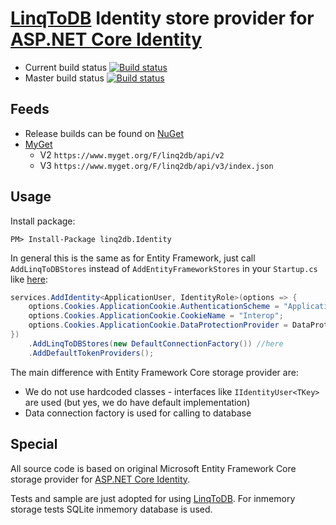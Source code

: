 [LinqToDB](https://github.com/linq2db/linq2db) Identity store provider for [ASP.NET Core Identity](https://github.com/aspnet/Identity)
===

* Current build status [![Build status](https://ci.appveyor.com/api/projects/status/2d8k9n1x5ggsuv3f?svg=true)](https://ci.appveyor.com/project/igor-tkachev/linqtodb-identity)
* Master build status [![Build status](https://ci.appveyor.com/api/projects/status/2d8k9n1x5ggsuv3f/branch/master?svg=true)](https://ci.appveyor.com/project/igor-tkachev/linqtodb-identity/branch/master)


## Feeds
* Release builds can be found on [NuGet](https://www.nuget.org/packages?q=linq2db)
* [MyGet](https://www.myget.org/gallery/linq2db)
  * V2 `https://www.myget.org/F/linq2db/api/v2`
  * V3 `https://www.myget.org/F/linq2db/api/v3/index.json`

## Usage
Install package:

`PM> Install-Package linq2db.Identity`

In general this is the same as for Entity Framework, just call `AddLinqToDBStores` instead of `AddEntityFrameworkStores` in your `Startup.cs` like [here](https://github.com/linq2db/LinqToDB.Identity/blob/master/samples/IdentitySample.Mvc/Startup.cs#L62):
```cs
services.AddIdentity<ApplicationUser, IdentityRole>(options => {
    options.Cookies.ApplicationCookie.AuthenticationScheme = "ApplicationCookie";
    options.Cookies.ApplicationCookie.CookieName = "Interop";
    options.Cookies.ApplicationCookie.DataProtectionProvider = DataProtectionProvider.Create(new DirectoryInfo("C:\\Github\\Identity\\artifacts"));
})
    .AddLinqToDBStores(new DefaultConnectionFactory()) //here
    .AddDefaultTokenProviders();
```

The main difference with Entity Framework Core storage provider are:
* We do not use hardcoded classes - interfaces like `IIdentityUser<TKey>` are used (but yes, we do have default implementation)
* Data connection factory is used for calling to database

## Special
All source code is based on original Microsoft Entity Framework Core storage provider for [ASP.NET Core Identity](https://github.com/aspnet/Identity).

Tests and sample are just adopted for using [LinqToDB](https://github.com/linq2db/linq2db). For inmemory storage tests SQLite inmemory database is used.
